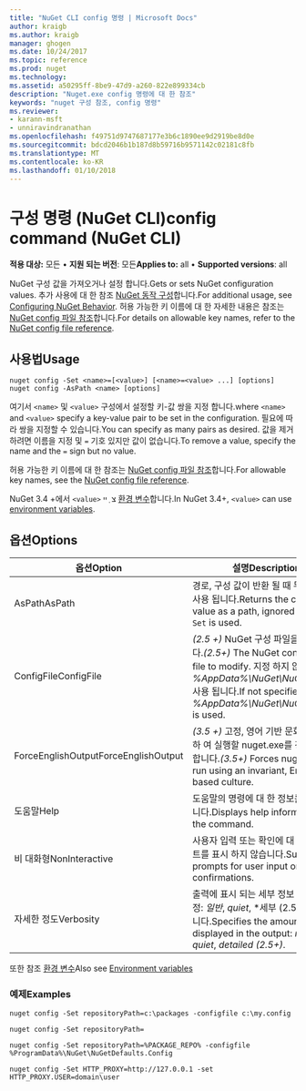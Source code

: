 ```yaml
---
title: "NuGet CLI config 명령 | Microsoft Docs"
author: kraigb
ms.author: kraigb
manager: ghogen
ms.date: 10/24/2017
ms.topic: reference
ms.prod: nuget
ms.technology: 
ms.assetid: a50295ff-8be9-47d9-a260-822e899334cb
description: "Nuget.exe config 명령에 대 한 참조"
keywords: "nuget 구성 참조, config 명령"
ms.reviewer:
- karann-msft
- unniravindranathan
ms.openlocfilehash: f49751d9747687177e3b6c1890ee9d2919be8d0e
ms.sourcegitcommit: bdcd2046b1b187d8b59716b9571142c02181c8fb
ms.translationtype: MT
ms.contentlocale: ko-KR
ms.lasthandoff: 01/10/2018
---
```

# <a name="config-command-nuget-cli"></a><span data-ttu-id="a7adf-104">구성 명령 (NuGet CLI)</span><span class="sxs-lookup"><span data-stu-id="a7adf-104">config command (NuGet CLI)</span></span>

<span data-ttu-id="a7adf-105">**적용 대상:** 모든 &bullet; **지원 되는 버전**: 모든</span><span class="sxs-lookup"><span data-stu-id="a7adf-105">**Applies to:** all &bullet; **Supported versions**: all</span></span>

<span data-ttu-id="a7adf-106">NuGet 구성 값을 가져오거나 설정 합니다.</span><span class="sxs-lookup"><span data-stu-id="a7adf-106">Gets or sets NuGet configuration values.</span></span> <span data-ttu-id="a7adf-107">추가 사용에 대 한 참조 [NuGet 동작 구성](../consume-packages/configuring-nuget-behavior.md)합니다.</span><span class="sxs-lookup"><span data-stu-id="a7adf-107">For additional usage, see [Configuring NuGet Behavior](../consume-packages/configuring-nuget-behavior.md).</span></span> <span data-ttu-id="a7adf-108">허용 가능한 키 이름에 대 한 자세한 내용은 참조는 [NuGet config 파일 참조](../Schema/nuget-config-file.md)합니다.</span><span class="sxs-lookup"><span data-stu-id="a7adf-108">For details on allowable key names, refer to the [NuGet config file reference](../Schema/nuget-config-file.md).</span></span>

## <a name="usage"></a><span data-ttu-id="a7adf-109">사용법</span><span class="sxs-lookup"><span data-stu-id="a7adf-109">Usage</span></span>

```
nuget config -Set <name>=[<value>] [<name>=<value> ...] [options]
nuget config -AsPath <name> [options]
```

<span data-ttu-id="a7adf-110">여기서 `<name>` 및 `<value>` 구성에서 설정할 키-값 쌍을 지정 합니다.</span><span class="sxs-lookup"><span data-stu-id="a7adf-110">where `<name>` and `<value>` specify a key-value pair to be set in the configuration.</span></span> <span data-ttu-id="a7adf-111">필요에 따라 쌍을 지정할 수 있습니다.</span><span class="sxs-lookup"><span data-stu-id="a7adf-111">You can specify as many pairs as desired.</span></span> <span data-ttu-id="a7adf-112">값을 제거 하려면 이름을 지정 및 `=` 기호 있지만 값이 없습니다.</span><span class="sxs-lookup"><span data-stu-id="a7adf-112">To remove a value, specify the name and the `=` sign but no value.</span></span>

<span data-ttu-id="a7adf-113">허용 가능한 키 이름에 대 한 참조는 [NuGet config 파일 참조](../Schema/nuget-config-file.md)합니다.</span><span class="sxs-lookup"><span data-stu-id="a7adf-113">For allowable key names, see the [NuGet config file reference](../Schema/nuget-config-file.md).</span></span>

<span data-ttu-id="a7adf-114">NuGet 3.4 +에서 `<value>` צ ְ ײ [환경 변수](cli-ref-environment-variables.md)합니다.</span><span class="sxs-lookup"><span data-stu-id="a7adf-114">In NuGet 3.4+, `<value>` can use [environment variables](cli-ref-environment-variables.md).</span></span>

## <a name="options"></a><span data-ttu-id="a7adf-115">옵션</span><span class="sxs-lookup"><span data-stu-id="a7adf-115">Options</span></span>

| <span data-ttu-id="a7adf-116">옵션</span><span class="sxs-lookup"><span data-stu-id="a7adf-116">Option</span></span> | <span data-ttu-id="a7adf-117">설명</span><span class="sxs-lookup"><span data-stu-id="a7adf-117">Description</span></span> |
| --- | --- |
| <span data-ttu-id="a7adf-118">AsPath</span><span class="sxs-lookup"><span data-stu-id="a7adf-118">AsPath</span></span> | <span data-ttu-id="a7adf-119">경로, 구성 값이 반환 될 때 무시 `-Set` 사용 됩니다.</span><span class="sxs-lookup"><span data-stu-id="a7adf-119">Returns the config value as a path, ignored when `-Set` is used.</span></span> |
| <span data-ttu-id="a7adf-120">ConfigFile</span><span class="sxs-lookup"><span data-stu-id="a7adf-120">ConfigFile</span></span> | <span data-ttu-id="a7adf-121">*(2.5 +)*  NuGet 구성 파일을 수정 합니다.</span><span class="sxs-lookup"><span data-stu-id="a7adf-121">*(2.5+)* The NuGet configuration file to modify.</span></span> <span data-ttu-id="a7adf-122">지정 하지 않으면 *%AppData%\NuGet\NuGet.Config* 사용 됩니다.</span><span class="sxs-lookup"><span data-stu-id="a7adf-122">If not specified, *%AppData%\NuGet\NuGet.Config* is used.</span></span> |
| <span data-ttu-id="a7adf-123">ForceEnglishOutput</span><span class="sxs-lookup"><span data-stu-id="a7adf-123">ForceEnglishOutput</span></span> | <span data-ttu-id="a7adf-124">*(3.5 +)*  고정, 영어 기반 문화권을 사용 하 여 실행할 nuget.exe를 강제로 수행 합니다.</span><span class="sxs-lookup"><span data-stu-id="a7adf-124">*(3.5+)* Forces nuget.exe to run using an invariant, English-based culture.</span></span> |
| <span data-ttu-id="a7adf-125">도움말</span><span class="sxs-lookup"><span data-stu-id="a7adf-125">Help</span></span> | <span data-ttu-id="a7adf-126">도움말의 명령에 대 한 정보를 표시 합니다.</span><span class="sxs-lookup"><span data-stu-id="a7adf-126">Displays help information for the command.</span></span> |
| <span data-ttu-id="a7adf-127">비 대화형</span><span class="sxs-lookup"><span data-stu-id="a7adf-127">NonInteractive</span></span> | <span data-ttu-id="a7adf-128">사용자 입력 또는 확인에 대 한 프롬프트를 표시 하지 않습니다.</span><span class="sxs-lookup"><span data-stu-id="a7adf-128">Suppresses prompts for user input or confirmations.</span></span> |
| <span data-ttu-id="a7adf-129">자세한 정도</span><span class="sxs-lookup"><span data-stu-id="a7adf-129">Verbosity</span></span> | <span data-ttu-id="a7adf-130">출력에 표시 되는 세부 정보 수준을 지정: *일반*, *quiet*, *세부 (2.5 이상)*합니다.</span><span class="sxs-lookup"><span data-stu-id="a7adf-130">Specifies the amount of detail displayed in the output: *normal*, *quiet*, *detailed (2.5+)*.</span></span> |

<span data-ttu-id="a7adf-131">또한 참조 [환경 변수](cli-ref-environment-variables.md)</span><span class="sxs-lookup"><span data-stu-id="a7adf-131">Also see [Environment variables](cli-ref-environment-variables.md)</span></span>

### <a name="examples"></a><span data-ttu-id="a7adf-132">예제</span><span class="sxs-lookup"><span data-stu-id="a7adf-132">Examples</span></span>

```
nuget config -Set repositoryPath=c:\packages -configfile c:\my.config

nuget config -Set repositoryPath=

nuget config -Set repositoryPath=%PACKAGE_REPO% -configfile %ProgramData%\NuGet\NuGetDefaults.Config

nuget config -Set HTTP_PROXY=http://127.0.0.1 -set HTTP_PROXY.USER=domain\user
```
